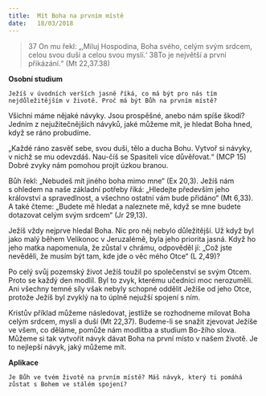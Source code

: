 ```yaml
---
title:  Mít Boha na prvním místě
date:   18/03/2018
---
```


> <p></p>
> 37 On mu řekl: „‚Miluj Hospodina, Boha svého, celým svým srdcem, celou svou duší a celou svou myslí.‘ 38To je největší a první přikázání.“ (Mt 22,37.38) 

**Osobní studium** 

`Ježíš v úvodních verších jasně říká, co má být pro nás tím nejdůležitějším v životě. Proč má být Bůh na prvním místě?` 

Všichni máme nějaké návyky. Jsou prospěšné, anebo nám spíše škodí? Jedním z nejužitečnějších návyků, jaké můžeme mít, je hledat Boha hned, když se ráno probudíme. 

„Každé ráno zasvěť sebe, svou duši, tělo a ducha Bohu. Vytvoř si návyky, v nichž se mu odevzdáš. Nau-číš se Spasiteli více důvěřovat.“ (MCP 15) Dobré zvyky nám pomohou projít úzkou branou. 

Bůh řekl: „Nebudeš mít jiného boha mimo mne“ (Ex 20,3). Ježíš nám s ohledem na naše základní potřeby říká: „Hledejte především jeho království a spravedlnost, a všechno ostatní vám bude přidáno“ (Mt 6,33). A také čteme: „Budete mě hledat a naleznete mě, když se mne budete dotazovat celým svým srdcem“ (Jr 29,13). 

Ježíš vždy nejprve hledal Boha. Nic pro něj nebylo důležitější. Už když byl jako malý během Velikonoc v Jeruzalémě, byla jeho priorita jasná. Když ho jeho matka napomenula, že zůstal v chrámu, odpověděl jí: „Což jste nevěděli, že musím být tam, kde jde o věc mého Otce“ (L 2,49)? 

Po celý svůj pozemský život Ježíš toužil po společenství se svým Otcem. Proto se každý den modlil. Byl to zvyk, kterému učedníci moc nerozuměli. Ani všechny temné síly však nebyly schopné oddělit Ježíše od jeho Otce, protože Ježíš byl zvyklý na to úplně nejužší spojení s ním. 

Kristův příklad můžeme následovat, jestliže se rozhodneme milovat Boha celým srdcem, myslí a duší (Mt 22,37). Budeme-li se snažit zjevovat Ježíše ve všem, co děláme, pomůže nám modlitba a studium Bo-žího slova. Můžeme si tak vytvořit návyk dávat Boha na první místo v našem životě. Je to nejlepší návyk, jaký můžeme mít. 

**Aplikace** 

`Je Bůh ve tvém životě na prvním místě? Máš návyk, který ti pomáhá zůstat s Bohem ve stálém spojení?`